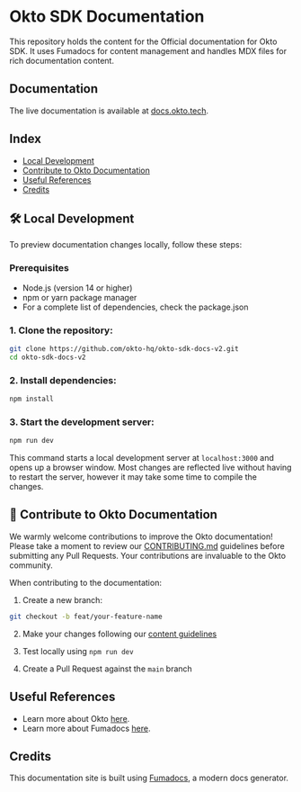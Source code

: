 
# Okto SDK Documentation


This repository holds the content for the Official documentation for Okto SDK. It uses Fumadocs for content management and handles MDX files for rich documentation content.

## Documentation

The live documentation is available at [docs.okto.tech](https://docs.okto.tech).

## Index

- [Local Development](#local-development)
- [Contribute to Okto Documentation](#contribute-to-okto-documentation)
- [Useful References](#useful-references)
- [Credits](#credits)

## 🛠️ Local Development

To preview documentation changes locally, follow these steps:

### Prerequisites
- Node.js (version 14 or higher)
- npm or yarn package manager
- For a complete list of dependencies, check the package.json

### 1. Clone the repository:
```bash
git clone https://github.com/okto-hq/okto-sdk-docs-v2.git
cd okto-sdk-docs-v2
```

### 2. Install dependencies:
```bash
npm install
```

### 3. Start the development server:
```bash
npm run dev
```

This command starts a local development server at `localhost:3000` and opens up a browser window. Most changes are reflected live without having to restart the server, however it may take some time to compile the changes.

## 🤝 Contribute to Okto Documentation

We warmly welcome contributions to improve the Okto documentation! Please take a moment to review our [CONTRIBUTING.md](CONTRIBUTING.md) guidelines before submitting any Pull Requests. Your contributions are invaluable to the Okto community.

When contributing to the documentation:

1. Create a new branch:
```bash
git checkout -b feat/your-feature-name
```

2. Make your changes following our [content guidelines](CONTRIBUTING.md)

3. Test locally using `npm run dev`

4. Create a Pull Request against the `main` branch

## Useful References

- Learn more about Okto [here](https://okto.tech).
- Learn more about Fumadocs [here](https://fumadocs.vercel.app/docs/ui).

## Credits

This documentation site is built using [Fumadocs](https://fumadocs.vercel.app/), a modern docs generator.
